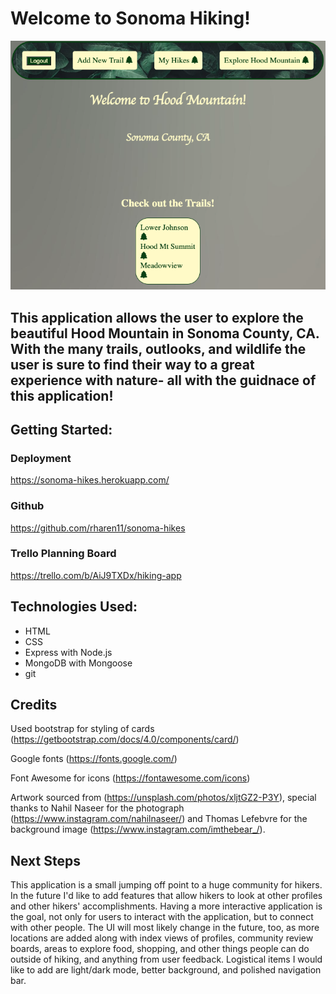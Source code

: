 # Welcome to Sonoma Hiking!

![sonoma-hiking-screenshot](./public/assets/sonoma-hikes.png)


## This application allows the user to explore the beautiful Hood Mountain in Sonoma County, CA. With the many trails, outlooks, and wildlife the user is sure to find their way to a great experience with nature- all with the guidnace of this application!

## Getting Started:

### Deployment
https://sonoma-hikes.herokuapp.com/
### Github
https://github.com/rharen11/sonoma-hikes
### Trello Planning Board
https://trello.com/b/AiJ9TXDx/hiking-app

## Technologies Used:
- HTML
- CSS
- Express with Node.js
- MongoDB with Mongoose
- git

## Credits

Used bootstrap for styling of cards (https://getbootstrap.com/docs/4.0/components/card/)

Google fonts (https://fonts.google.com/)

Font Awesome for icons (https://fontawesome.com/icons)

Artwork sourced from  (https://unsplash.com/photos/xljtGZ2-P3Y), special thanks to Nahil Naseer for the photograph (https://www.instagram.com/nahilnaseer/) and Thomas Lefebvre for the background image (https://www.instagram.com/imthebear_/).

## Next Steps

This application is a small jumping off point to a huge community for hikers. In the future I'd like to add features that allow hikers to look at other profiles and other hikers' accomplishments. Having a more interactive application is the goal, not only for users to interact with the application, but to connect with other people. The UI will most likely change in the future, too, as more locations are added along with index views of profiles, community review boards, areas to explore food, shopping, and other things people can do outside of hiking, and anything from user feedback. Logistical items I would like to add are light/dark mode, better background, and polished navigation bar. 